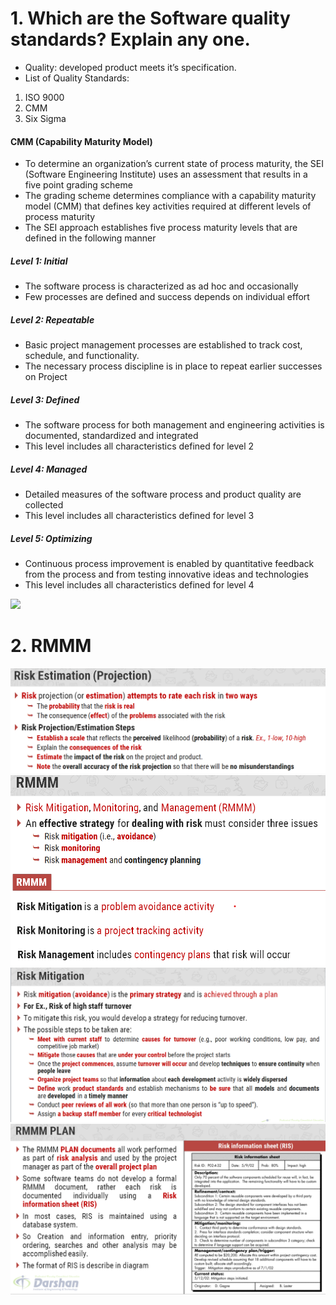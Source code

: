# 1. Which are the Software quality standards? Explain any one.

- Quality: developed product meets it’s specification.
- List of Quality Standards:
1. ISO 9000
2. CMM
3. Six Sigma

#### CMM (Capability Maturity Model)
- To determine an organization’s current state of process maturity, the SEI (Software Engineering Institute) uses an assessment that results in a five point grading scheme
- The grading scheme determines compliance with a capability maturity model (CMM) that defines key activities required at different levels of process maturity
- The SEI approach establishes five process maturity levels that are defined in the following manner

##### Level 1: Initial
- The software process is characterized as ad hoc and occasionally
- Few processes are defined and success depends on individual effort
##### Level 2: Repeatable
- Basic project management processes are established to track cost, schedule, and functionality.
- The necessary process discipline is in place to repeat earlier successes on Project
##### Level 3: Defined
- The software process for both management and engineering activities is documented, standardized and integrated
- This level includes all characteristics defined for level 2
##### Level 4: Managed
- Detailed measures of the software process and product quality are collected
- This level includes all characteristics defined for level 3
##### Level 5: Optimizing
- Continuous process improvement is enabled by quantitative feedback from the process and from testing innovative ideas and technologies
- This level includes all characteristics defined for level 4

<img src="http://www.gtu-paper-solution.com/upload/2160701/W2017/Q4B_OR.png">

# 2. RMMM

<img src="https://github.com/JaydeepAgravat/SEM_5/blob/main/software_engineering/SE_IMG/1.png">

<img src="https://github.com/JaydeepAgravat/SEM_5/blob/main/software_engineering/SE_IMG/2.png">

<img src="https://github.com/JaydeepAgravat/SEM_5/blob/main/software_engineering/SE_IMG/3.png">

<img src="https://github.com/JaydeepAgravat/SEM_5/blob/main/software_engineering/SE_IMG/4.png">
